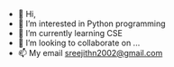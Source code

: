 - 👋 Hi, 
- 👀 I’m interested in Python programming
- 🌱 I’m currently learning CSE
- 💞️ I’m looking to collaborate on ...
- 📫 My email sreejithn2002@gmail.com

<!---
Sreejith2/Sreejith2 is a ✨ special ✨ repository because its `README.md` (this file) appears on your GitHub profile.
You can click the Preview link to take a look at your changes.
--->
